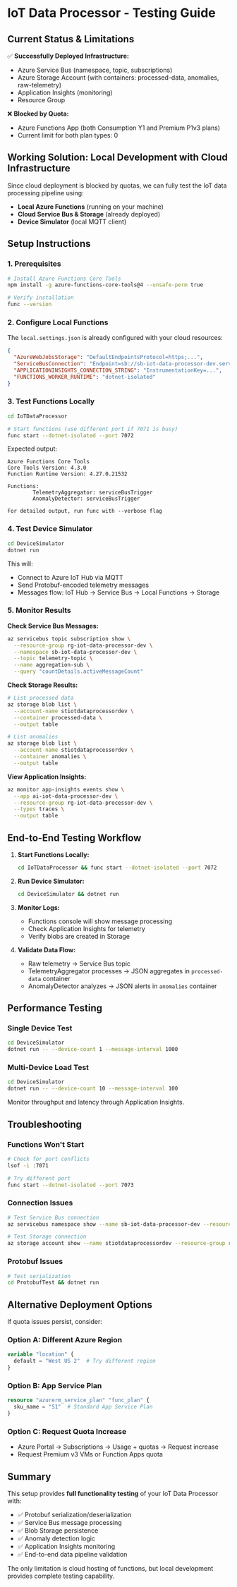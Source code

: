 # IoT Data Processor - Testing Guide

## Current Status & Limitations

✅ **Successfully Deployed Infrastructure:**
- Azure Service Bus (namespace, topic, subscriptions)
- Azure Storage Account (with containers: processed-data, anomalies, raw-telemetry)
- Application Insights (monitoring)
- Resource Group

❌ **Blocked by Quota:**
- Azure Functions App (both Consumption Y1 and Premium P1v3 plans)
- Current limit for both plan types: 0

## Working Solution: Local Development with Cloud Infrastructure

Since cloud deployment is blocked by quotas, we can fully test the IoT data processing pipeline using:

- **Local Azure Functions** (running on your machine)
- **Cloud Service Bus & Storage** (already deployed)
- **Device Simulator** (local MQTT client)

## Setup Instructions

### 1. Prerequisites
```bash
# Install Azure Functions Core Tools
npm install -g azure-functions-core-tools@4 --unsafe-perm true

# Verify installation
func --version
```

### 2. Configure Local Functions
The `local.settings.json` is already configured with your cloud resources:

```json
{
  "AzureWebJobsStorage": "DefaultEndpointsProtocol=https;...",
  "ServiceBusConnection": "Endpoint=sb://sb-iot-data-processor-dev.servicebus.windows.net/...",
  "APPLICATIONINSIGHTS_CONNECTION_STRING": "InstrumentationKey=...",
  "FUNCTIONS_WORKER_RUNTIME": "dotnet-isolated"
}
```

### 3. Test Functions Locally
```bash
cd IoTDataProcessor

# Start functions (use different port if 7071 is busy)
func start --dotnet-isolated --port 7072
```

Expected output:
```
Azure Functions Core Tools
Core Tools Version: 4.3.0
Function Runtime Version: 4.27.0.21532

Functions:
        TelemetryAggregator: serviceBusTrigger
        AnomalyDetector: serviceBusTrigger

For detailed output, run func with --verbose flag
```

### 4. Test Device Simulator
```bash
cd DeviceSimulator
dotnet run
```

This will:
- Connect to Azure IoT Hub via MQTT
- Send Protobuf-encoded telemetry messages
- Messages flow: IoT Hub → Service Bus → Local Functions → Storage

### 5. Monitor Results

**Check Service Bus Messages:**
```bash
az servicebus topic subscription show \
  --resource-group rg-iot-data-processor-dev \
  --namespace sb-iot-data-processor-dev \
  --topic telemetry-topic \
  --name aggregation-sub \
  --query "countDetails.activeMessageCount"
```

**Check Storage Results:**
```bash
# List processed data
az storage blob list \
  --account-name stiotdataprocessordev \
  --container processed-data \
  --output table

# List anomalies
az storage blob list \
  --account-name stiotdataprocessordev \
  --container anomalies \
  --output table
```

**View Application Insights:**
```bash
az monitor app-insights events show \
  --app ai-iot-data-processor-dev \
  --resource-group rg-iot-data-processor-dev \
  --types traces \
  --output table
```

## End-to-End Testing Workflow

1. **Start Functions Locally:**
   ```bash
   cd IoTDataProcessor && func start --dotnet-isolated --port 7072
   ```

2. **Run Device Simulator:**
   ```bash
   cd DeviceSimulator && dotnet run
   ```

3. **Monitor Logs:**
   - Functions console will show message processing
   - Check Application Insights for telemetry
   - Verify blobs are created in Storage

4. **Validate Data Flow:**
   - Raw telemetry → Service Bus topic
   - TelemetryAggregator processes → JSON aggregates in `processed-data` container
   - AnomalyDetector analyzes → JSON alerts in `anomalies` container

## Performance Testing

### Single Device Test
```bash
cd DeviceSimulator
dotnet run -- --device-count 1 --message-interval 1000
```

### Multi-Device Load Test
```bash
cd DeviceSimulator
dotnet run -- --device-count 10 --message-interval 100
```

Monitor throughput and latency through Application Insights.

## Troubleshooting

### Functions Won't Start
```bash
# Check for port conflicts
lsof -i :7071

# Try different port
func start --dotnet-isolated --port 7073
```

### Connection Issues
```bash
# Test Service Bus connection
az servicebus namespace show --name sb-iot-data-processor-dev --resource-group rg-iot-data-processor-dev

# Test Storage connection
az storage account show --name stiotdataprocessordev --resource-group rg-iot-data-processor-dev
```

### Protobuf Issues
```bash
# Test serialization
cd ProtobufTest && dotnet run
```

## Alternative Deployment Options

If quota issues persist, consider:

### Option A: Different Azure Region
```terraform
variable "location" {
  default = "West US 2"  # Try different region
}
```

### Option B: App Service Plan
```terraform
resource "azurerm_service_plan" "func_plan" {
  sku_name = "S1"  # Standard App Service Plan
}
```

### Option C: Request Quota Increase
- Azure Portal → Subscriptions → Usage + quotas → Request increase
- Request Premium v3 VMs or Function Apps quota

## Summary

This setup provides **full functionality testing** of your IoT Data Processor with:
- ✅ Protobuf serialization/deserialization
- ✅ Service Bus message processing
- ✅ Blob Storage persistence
- ✅ Anomaly detection logic
- ✅ Application Insights monitoring
- ✅ End-to-end data pipeline validation

The only limitation is cloud hosting of functions, but local development provides complete testing capability.